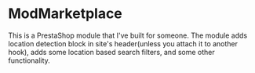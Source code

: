 # ModMarketplace
This is a PrestaShop module that I've built for someone. The module adds location detection block in site's header(unless you attach it to another hook), adds some location based search filters, and some other functionality.
